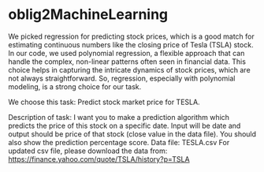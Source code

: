 # oblig2MachineLearning

We picked regression for predicting stock prices, which is a good match for estimating continuous numbers like the closing price of Tesla (TSLA) stock. In our code, we used polynomial regression, a flexible approach that can handle the complex, non-linear patterns often seen in financial data. This choice helps in capturing the intricate dynamics of stock prices, which are not always straightforward. So, regression, especially with polynomial modeling, is a strong choice for our task.

We choose this task: Predict stock market price for TESLA.

Description of task: I want you to make a prediction algorithm which predicts the price of this stock on a specific date. Input will be date and output should be price of that stock (close value in the data file). You should also show the prediction percentage score. Data file: TESLA.csv For updated csv file, please download the data from: https://finance.yahoo.com/quote/TSLA/history?p=TSLA
